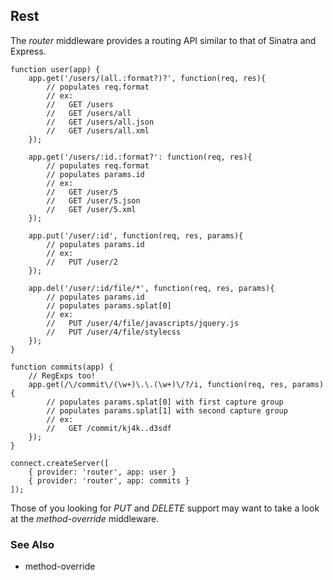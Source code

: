 ## Rest

The _router_ middleware provides a routing API similar to that of Sinatra and Express.

	function user(app) {
		app.get('/users/(all.:format?)?', function(req, res){
			// populates req.format
	        // ex:
	        //   GET /users
	        //   GET /users/all
	        //   GET /users/all.json
	        //   GET /users/all.xml
		});
		
		app.get('/users/:id.:format?': function(req, res){
			// populates req.format
		    // populates params.id
		    // ex:
		    //   GET /user/5
		    //   GET /user/5.json
		    //   GET /user/5.xml
		});
		
		app.put('/user/:id', function(req, res, params){
			// populates params.id
			// ex:
			//   PUT /user/2
		});
		
		app.del('/user/:id/file/*', function(req, res, params){
			// populates params.id
			// populates params.splat[0]
			// ex:
			//   PUT /user/4/file/javascripts/jquery.js
			//   PUT /user/4/file/stylecss
		});
	}
	
	function commits(app) {
		// RegExps too!
		app.get(/\/commit\/(\w+)\.\.(\w+)\/?/i, function(req, res, params){
			// populates params.splat[0] with first capture group
			// populates params.splat[1] with second capture group
			// ex:
			//   GET /commit/kj4k..d3sdf
        });
	}

    connect.createServer([
	    { provider: 'router', app: user }
	    { provider: 'router', app: commits }
	]);

Those of you looking for _PUT_ and _DELETE_ support may want to take a look at the _method-override_ middleware.

### See Also

  * method-override